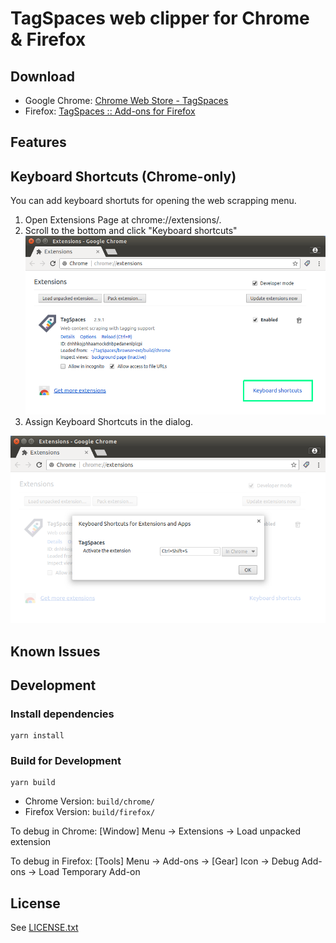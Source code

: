 # TagSpaces web clipper for Chrome & Firefox

## Download

* Google Chrome: [Chrome Web Store - TagSpaces](https://chrome.google.com/webstore/detail/tagspaces/ldalmgifdlgpiiadeccbcjojljeanhjk)
* Firefox: [TagSpaces :: Add-ons for Firefox](https://addons.mozilla.org/en-US/firefox/addon/tagspaces/)

## Features


## Keyboard Shortcuts (Chrome-only)

You can add keyboard shortuts for opening the web scrapping menu.

1. Open Extensions Page at chrome://extensions/.
2. Scroll to the bottom and click "Keyboard shortcuts"
![](screenshots/keybinding-1.png)
3. Assign Keyboard Shortcuts in the dialog.

![](screenshots/keybinding-2.png)

## Known Issues

## Development

### Install dependencies

```
yarn install
```

### Build for Development

```
yarn build
```

* Chrome Version: `build/chrome/`
* Firefox Version: `build/firefox/`

To debug in Chrome: [Window] Menu -> Extensions -> Load unpacked extension

To debug in Firefox: [Tools] Menu -> Add-ons -> [Gear] Icon -> Debug Add-ons -> Load Temporary Add-on

## License

See [LICENSE.txt](./LICENSE.txt)
